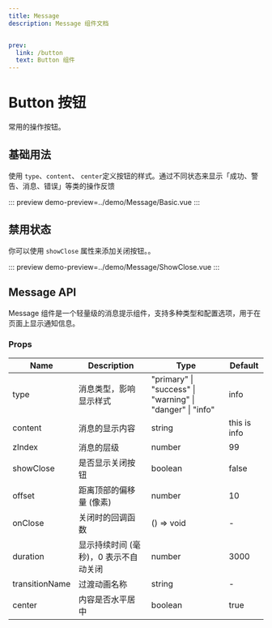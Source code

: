 ```yaml
---
title: Message
description: Message 组件文档


prev:
  link: /button
  text: Button 组件
---
```


# Button 按钮

常用的操作按钮。

## 基础用法

使用 `type`、`content`、 `center`定义按钮的样式。通过不同状态来显示「成功、警告、消息、错误」等类的操作反馈

::: preview
demo-preview=../demo/Message/Basic.vue
:::

## 禁用状态

你可以使用 `showClose` 属性来添加关闭按钮。。

::: preview
demo-preview=../demo/Message/ShowClose.vue
:::



## Message API

Message 组件是一个轻量级的消息提示组件，支持多种类型和配置选项，用于在页面上显示通知信息。

### Props

| Name              | Description                       | Type                                                             | Default |
| ----------------- | --------------------------------- | ---------------------------------------------------------------- | ------- |
| type | 消息类型，影响显示样式 | "primary" \| "success" \| "warning" \| "danger" \| "info" | info |
| content        | 消息的显示内容                        | string                                                    | this is info |
| zIndex         | 消息的层级                      | number                                                    | 99           |
| showClose      | 是否显示关闭按钮                      | boolean                                                   | false        |
| offset         | 距离顶部的偏移量 (像素)               | number                                                    | 10           |
| onClose        | 关闭时的回调函数                      | () => void                                                | -            |
| duration       | 显示持续时间 (毫秒)，0 表示不自动关闭 | number                                                    | 3000         |
| transitionName | 过渡动画名称                          | string                                                    | -            |
| center         | 内容是否水平居中                      | boolean                                                   | true         |
                                                       


